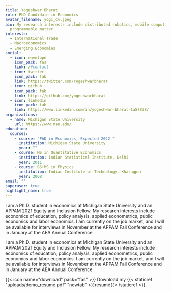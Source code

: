 ```yaml
---
title: Yogeshwar Bharat
role: PhD Candidate in Economics
avatar_filename: yogi_cv.jpeg
bio: My research interests include distributed robotics, mobile computing and
  programmable matter.
interests:
  - International Trade
  - Macroeconomics
  - Emerging Economies
social:
  - icon: envelope
    icon_pack: fas
    link: /#contact
  - icon: twitter
    icon_pack: fab
    link: https://twitter.com/Yogeshwarbharat
  - icon: github
    icon_pack: fab
    link: https://github.com/yogeshwarbharat
  - icon: linkedin
    icon_pack: fab
    link: https://www.linkedin.com/in/yogeshwar-bharat-1a57838/
organizations:
  - name: Michigan State University
    url: https://www.msu.edu/
education:
  courses:
    - course: "PhD in Economics, Expected 2022 "
      institution: Michigan State University
      year: ""
    - course: MS in Quantitative Economics
      institution: Indian Statistical Institute, Delhi
      year: 2011
    - course: BS+MS in Physics
      institution: Indian Institute of Technology, Kharagpur
      year: 2008
email: ""
superuser: true
highlight_name: true
---
```

I am a Ph.D. student in economics at Michigan State University and an APPAM 2021 Equity and Inclusion Fellow. My research interests include economics of education, policy analysis, applied econometrics, public economics and labor economics. I am currently on the job market, and I will be available for interviews in November at the APPAM Fall Conference and in January at the AEA Annual Conference.

I am a Ph.D. student in economics at Michigan State University and an APPAM 2021 Equity and Inclusion Fellow. My research interests include economics of education, policy analysis, applied econometrics, public economics and labor economics. I am currently on the job market, and I will be available for interviews in November at the APPAM Fall Conference and in January at the AEA Annual Conference.

{{< icon name="download" pack="fas" >}} Download my {{< staticref "uploads/demo_resume.pdf" "newtab" >}}resumé{{< /staticref >}}.